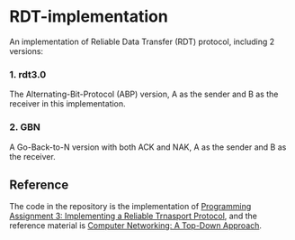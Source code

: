 # RDT-implementation
 An implementation of Reliable Data Transfer (RDT) protocol, including 2 versions:
### 1. rdt3.0
 The Alternating-Bit-Protocol (ABP) version, A as the sender and B as the receiver in this implementation.
### 2. GBN
 A Go-Back-to-N version with both ACK and NAK, A as the sender and B as the receiver.
## Reference
The code in the repository is the implementation of [Programming Assignment 3: Implementing a Reliable Trnasport Protocol](https://gaia.cs.umass.edu/kurose_ross/programming/RDT/RDT_Implementing%20a%20Reliable%20Transport%20Protocol.html), and the reference material is [Computer Networking: A Top-Down Approach](https://gaia.cs.umass.edu/kurose_ross/index.php).
